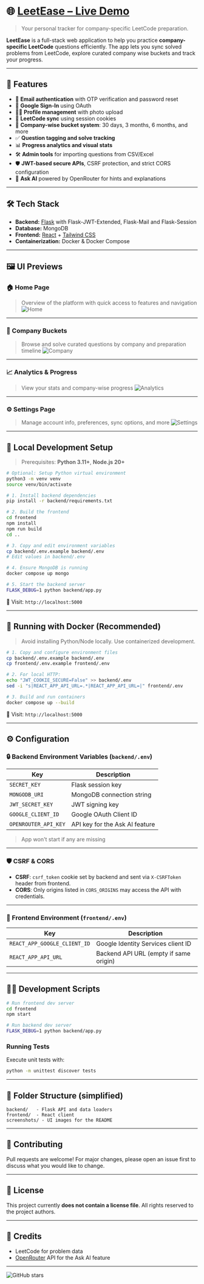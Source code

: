 # 🌐 [LeetEase – Live Demo](https://leetease.onrender.com/)

> Your personal tracker for company-specific LeetCode preparation.

**LeetEase** is a full-stack web application to help you practice **company-specific LeetCode** questions efficiently. The app lets you sync solved problems from LeetCode, explore curated company wise buckets and track your progress.

---

## 🚀 Features
- 🔐 **Email authentication** with OTP verification and password reset
- 🔗 **Google Sign-In** using OAuth
- 🧑‍💻 **Profile management** with photo upload
- 🔄 **LeetCode sync** using session cookies
- 🏢 **Company-wise bucket system**: 30 days, 3 months, 6 months, and more
- ✅ **Question tagging and solve tracking**
- 📊 **Progress analytics and visual stats**
- 🛠️ **Admin tools** for importing questions from CSV/Excel
- 🛡️ **JWT-based secure APIs**, CSRF protection, and strict CORS configuration
- 💬 **Ask AI** powered by OpenRouter for hints and explanations

---

## 🛠 Tech Stack
- **Backend:** [Flask](https://flask.palletsprojects.com/) with Flask-JWT-Extended, Flask-Mail and Flask-Session
- **Database:** MongoDB
- **Frontend:** [React](https://react.dev/) + [Tailwind CSS](https://tailwindcss.com/)
- **Containerization:** Docker & Docker Compose

---

## 🖼️ UI Previews

### 🏠 Home Page
> Overview of the platform with quick access to features and navigation
![Home](screenshots/home.png)

---

### 🏢 Company Buckets
> Browse and solve curated questions by company and preparation timeline
![Company](screenshots/company.png)

---

### 📈 Analytics & Progress
> View your stats and company-wise progress
![Analytics](screenshots/analytics.png)

---

### ⚙️ Settings Page
> Manage account info, preferences, sync options, and more
![Settings](screenshots/settings.png)

---

## 🧪 Local Development Setup

> Prerequisites: **Python 3.11+**, **Node.js 20+**

```bash
# Optional: Setup Python virtual environment
python3 -m venv venv
source venv/bin/activate

# 1. Install backend dependencies
pip install -r backend/requirements.txt

# 2. Build the frontend
cd frontend
npm install
npm run build
cd ..

# 3. Copy and edit environment variables
cp backend/.env.example backend/.env
# Edit values in backend/.env

# 4. Ensure MongoDB is running
docker compose up mongo

# 5. Start the backend server
FLASK_DEBUG=1 python backend/app.py
```

🔗 Visit: `http://localhost:5000`

---

## 🐳 Running with Docker (Recommended)

> Avoid installing Python/Node locally. Use containerized development.

```bash
# 1. Copy and configure environment files
cp backend/.env.example backend/.env
cp frontend/.env.example frontend/.env

# 2. For local HTTP:
echo "JWT_COOKIE_SECURE=False" >> backend/.env
sed -i "s|REACT_APP_API_URL=.*|REACT_APP_API_URL=|" frontend/.env

# 3. Build and run containers
docker compose up --build
```

🔗 Visit: `http://localhost:5000`

---

## ⚙️ Configuration

### 🔒 Backend Environment Variables (`backend/.env`)

| Key | Description |
|--------------------|--------------------------------------|
| `SECRET_KEY` | Flask session key |
| `MONGODB_URI` | MongoDB connection string |
| `JWT_SECRET_KEY` | JWT signing key |
| `GOOGLE_CLIENT_ID` | Google OAuth Client ID |
| `OPENROUTER_API_KEY` | API key for the Ask AI feature |

> App won't start if any are missing

---

### 🛡️ CSRF & CORS
- **CSRF**: `csrf_token` cookie set by backend and sent via `X-CSRFToken` header from frontend.
- **CORS**: Only origins listed in `CORS_ORIGINS` may access the API with credentials.

---

### 🎯 Frontend Environment (`frontend/.env`)

| Key | Description |
|-----------------------------|-------------------------------------------------|
| `REACT_APP_GOOGLE_CLIENT_ID` | Google Identity Services client ID |
| `REACT_APP_API_URL` | Backend API URL (empty if same origin) |

---

## 🧑‍💻 Development Scripts
```bash
# Run frontend dev server
cd frontend
npm start
```

```bash
# Run backend dev server
FLASK_DEBUG=1 python backend/app.py
```

### Running Tests
Execute unit tests with:
```bash
python -m unittest discover tests
```

---

## 📁 Folder Structure (simplified)
```
backend/   - Flask API and data loaders
frontend/  - React client
screenshots/ - UI images for the README
```

---

## 🤝 Contributing
Pull requests are welcome! For major changes, please open an issue first to discuss what you would like to change.

---

## 📄 License
This project currently **does not contain a license file**. All rights reserved to the project authors.

---

## 🙏 Credits
- LeetCode for problem data
- [OpenRouter](https://openrouter.ai/) API for the Ask AI feature

---

![GitHub stars](https://img.shields.io/github/stars/tchawla827/LeetEase?style=social)
